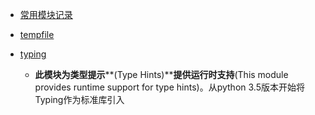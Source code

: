 - [常用模块记录](https://www.cnblogs.com/wf-linux/archive/2018/08/01/9400354.html)

- [tempfile](https://blog.csdn.net/qq_32617703/article/details/101267426?ops_request_misc=%257B%2522request%255Fid%2522%253A%2522165468941016780366524472%2522%252C%2522scm%2522%253A%252220140713.130102334..%2522%257D&request_id=165468941016780366524472&biz_id=0&utm_medium=distribute.pc_search_result.none-task-blog-2~all~sobaiduend~default-2-101267426-null-null.142^v11^pc_search_result_control_group,157^v13^control&utm_term=+tempfile.TemporaryDirectory&spm=1018.2226.3001.4187)



- [typing](https://blog.csdn.net/fengbingchun/article/details/122288737?ops_request_misc=%257B%2522request%255Fid%2522%253A%2522165952069316782391818952%2522%252C%2522scm%2522%253A%252220140713.130102334..%2522%257D&request_id=165952069316782391818952&biz_id=0&utm_medium=distribute.pc_search_result.none-task-blog-2~all~sobaiduend~default-1-122288737-null-null.142^v39^pc_rank_34_2&utm_term=typing&spm=1018.2226.3001.4187)
  - **此模块为类型提示****(Type Hints)****提供运行时支持**(This module provides runtime support for type hints)。从python 3.5版本开始将Typing作为标准库引入